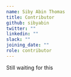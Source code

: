 ```yaml
---
name: Siby Abin Thomas
title: Contributor
github: sibyabin
twitter: ""
linkedin: ""
slack: ""
joining_date: ""
role: contributor
---
```


Still waiting for this
